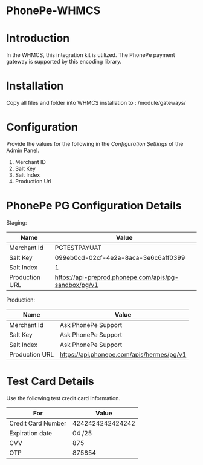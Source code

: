 # PhonePe-WHMCS

# Introduction

In the WHMCS, this integration kit is utilized. The PhonePe payment gateway is supported by this encoding library.

# Installation

Copy all files and folder into WHMCS installation to : /module/gateways/

# Configuration

Provide the values for the following in the *Configuration Settings* of the Admin Panel.

 1. Merchant ID
 2. Salt Key
 3. Salt Index
 4. Production Url

# PhonePe PG Configuration Details

Staging:

| Name           | Value                                                 |
|----------------|-------------------------------------------------------|
| Merchant Id    | PGTESTPAYUAT                                          |
| Salt Key       | 099eb0cd-02cf-4e2a-8aca-3e6c6aff0399                  |
| Salt Index     | 1                                                     |
| Production URL | https://api-preprod.phonepe.com/apis/pg-sandbox/pg/v1 |

Production:

| Name           | Value                                     |
|----------------|-------------------------------------------|
| Merchant Id    | Ask PhonePe Support                       |
| Salt Key       | Ask PhonePe Support                       |
| Salt Index     | Ask PhonePe Support                       |
| Production URL | https://api.phonepe.com/apis/hermes/pg/v1 |

# Test Card Details
Use the following test credit card information.

| For                | Value            |
|--------------------|------------------|
| Credit Card Number | 4242424242424242 |
| Expiration date    | 04 /25           |
| CVV                | 875              |
| OTP                | 875854           |